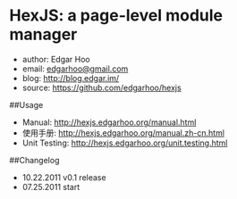 HexJS: a page-level module manager
==================

 * author: Edgar Hoo
 * email: edgarhoo@gmail.com
 * blog: http://blog.edgar.im/
 * source: https://github.com/edgarhoo/hexjs

##Usage
 * Manual: http://hexjs.edgarhoo.org/manual.html
 * 使用手册: http://hexjs.edgarhoo.org/manual.zh-cn.html
 * Unit Testing: http://hexjs.edgarhoo.org/unit.testing.html

##Changelog
 * 10.22.2011 v0.1 release
 * 07.25.2011 start
